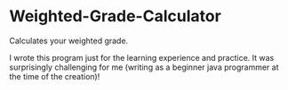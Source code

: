 # Weighted-Grade-Calculator
Calculates your weighted grade.

I wrote this program just for the learning experience and practice.
It was surprisingly challenging for me (writing as a beginner java programmer at the time of the creation)!
